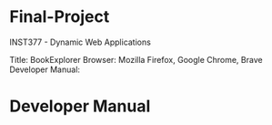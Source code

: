 # Final-Project
INST377 - Dynamic Web Applications

Title: BookExplorer
Browser: Mozilla Firefox, Google Chrome, Brave
Developer Manual: 

# Developer Manual 
